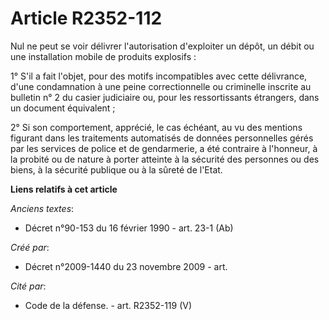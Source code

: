 # Article R2352-112

Nul ne peut se voir délivrer l'autorisation d'exploiter un dépôt, un débit ou une installation mobile de produits explosifs :

1° S'il a fait l'objet, pour des motifs incompatibles avec cette délivrance, d'une condamnation à une peine correctionnelle
ou criminelle inscrite au bulletin n° 2 du casier judiciaire ou, pour les ressortissants étrangers, dans un document
équivalent ;

2° Si son comportement, apprécié, le cas échéant, au vu des mentions figurant dans les traitements automatisés de données
personnelles gérés par les services de police et de gendarmerie, a été contraire à l'honneur, à la probité ou de nature à
porter atteinte à la sécurité des personnes ou des biens, à la sécurité publique ou à la sûreté de l'Etat.

**Liens relatifs à cet article**

_Anciens textes_:

  - Décret n°90-153 du 16 février 1990 - art. 23-1 (Ab)

_Créé par_:

  - Décret n°2009-1440 du 23 novembre 2009 - art.

_Cité par_:

  - Code de la défense. - art. R2352-119 (V)
